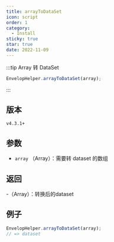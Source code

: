 ```yaml
---
title: arrayToDataSet
icon: script
order: 1
category:
  - Install
sticky: true
star: true
date: 2022-11-09
---
```


:::tip Array 转 DataSet
```js
EnvelopHelper.arrayToDataSet(array);
```
:::

## 版本

`v4.3.1+`

## 参数

- `array` （Array）：需要转 dataset 的数组

## 返回

-（Array）：转换后的dataset

## 例子

```js
EnvelopHelper.arrayToDataSet(array);
// => dataset
```
